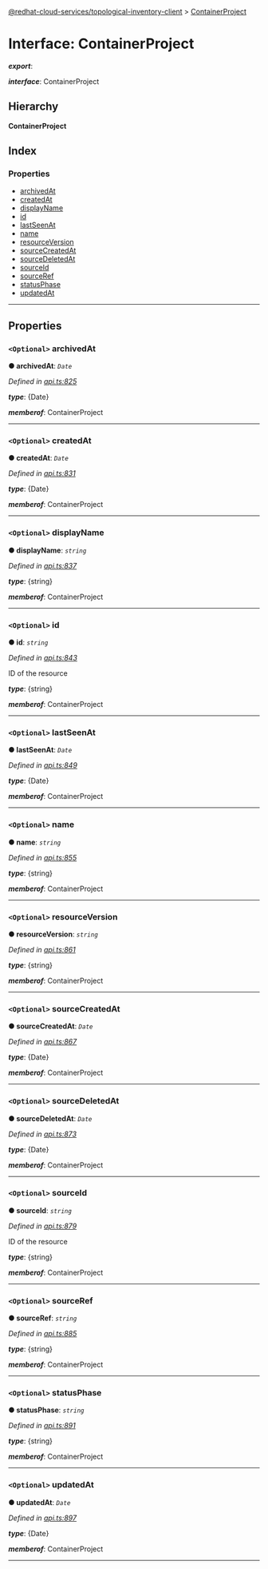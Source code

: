 [@redhat-cloud-services/topological-inventory-client](../README.md) > [ContainerProject](../interfaces/containerproject.md)

# Interface: ContainerProject

*__export__*: 

*__interface__*: ContainerProject

## Hierarchy

**ContainerProject**

## Index

### Properties

* [archivedAt](containerproject.md#archivedat)
* [createdAt](containerproject.md#createdat)
* [displayName](containerproject.md#displayname)
* [id](containerproject.md#id)
* [lastSeenAt](containerproject.md#lastseenat)
* [name](containerproject.md#name)
* [resourceVersion](containerproject.md#resourceversion)
* [sourceCreatedAt](containerproject.md#sourcecreatedat)
* [sourceDeletedAt](containerproject.md#sourcedeletedat)
* [sourceId](containerproject.md#sourceid)
* [sourceRef](containerproject.md#sourceref)
* [statusPhase](containerproject.md#statusphase)
* [updatedAt](containerproject.md#updatedat)

---

## Properties

<a id="archivedat"></a>

### `<Optional>` archivedAt

**● archivedAt**: *`Date`*

*Defined in [api.ts:825](https://github.com/RedHatInsights/javascript-clients/blob/master/packages/topological-inventory/api.ts#L825)*

*__type__*: {Date}

*__memberof__*: ContainerProject

___
<a id="createdat"></a>

### `<Optional>` createdAt

**● createdAt**: *`Date`*

*Defined in [api.ts:831](https://github.com/RedHatInsights/javascript-clients/blob/master/packages/topological-inventory/api.ts#L831)*

*__type__*: {Date}

*__memberof__*: ContainerProject

___
<a id="displayname"></a>

### `<Optional>` displayName

**● displayName**: *`string`*

*Defined in [api.ts:837](https://github.com/RedHatInsights/javascript-clients/blob/master/packages/topological-inventory/api.ts#L837)*

*__type__*: {string}

*__memberof__*: ContainerProject

___
<a id="id"></a>

### `<Optional>` id

**● id**: *`string`*

*Defined in [api.ts:843](https://github.com/RedHatInsights/javascript-clients/blob/master/packages/topological-inventory/api.ts#L843)*

ID of the resource

*__type__*: {string}

*__memberof__*: ContainerProject

___
<a id="lastseenat"></a>

### `<Optional>` lastSeenAt

**● lastSeenAt**: *`Date`*

*Defined in [api.ts:849](https://github.com/RedHatInsights/javascript-clients/blob/master/packages/topological-inventory/api.ts#L849)*

*__type__*: {Date}

*__memberof__*: ContainerProject

___
<a id="name"></a>

### `<Optional>` name

**● name**: *`string`*

*Defined in [api.ts:855](https://github.com/RedHatInsights/javascript-clients/blob/master/packages/topological-inventory/api.ts#L855)*

*__type__*: {string}

*__memberof__*: ContainerProject

___
<a id="resourceversion"></a>

### `<Optional>` resourceVersion

**● resourceVersion**: *`string`*

*Defined in [api.ts:861](https://github.com/RedHatInsights/javascript-clients/blob/master/packages/topological-inventory/api.ts#L861)*

*__type__*: {string}

*__memberof__*: ContainerProject

___
<a id="sourcecreatedat"></a>

### `<Optional>` sourceCreatedAt

**● sourceCreatedAt**: *`Date`*

*Defined in [api.ts:867](https://github.com/RedHatInsights/javascript-clients/blob/master/packages/topological-inventory/api.ts#L867)*

*__type__*: {Date}

*__memberof__*: ContainerProject

___
<a id="sourcedeletedat"></a>

### `<Optional>` sourceDeletedAt

**● sourceDeletedAt**: *`Date`*

*Defined in [api.ts:873](https://github.com/RedHatInsights/javascript-clients/blob/master/packages/topological-inventory/api.ts#L873)*

*__type__*: {Date}

*__memberof__*: ContainerProject

___
<a id="sourceid"></a>

### `<Optional>` sourceId

**● sourceId**: *`string`*

*Defined in [api.ts:879](https://github.com/RedHatInsights/javascript-clients/blob/master/packages/topological-inventory/api.ts#L879)*

ID of the resource

*__type__*: {string}

*__memberof__*: ContainerProject

___
<a id="sourceref"></a>

### `<Optional>` sourceRef

**● sourceRef**: *`string`*

*Defined in [api.ts:885](https://github.com/RedHatInsights/javascript-clients/blob/master/packages/topological-inventory/api.ts#L885)*

*__type__*: {string}

*__memberof__*: ContainerProject

___
<a id="statusphase"></a>

### `<Optional>` statusPhase

**● statusPhase**: *`string`*

*Defined in [api.ts:891](https://github.com/RedHatInsights/javascript-clients/blob/master/packages/topological-inventory/api.ts#L891)*

*__type__*: {string}

*__memberof__*: ContainerProject

___
<a id="updatedat"></a>

### `<Optional>` updatedAt

**● updatedAt**: *`Date`*

*Defined in [api.ts:897](https://github.com/RedHatInsights/javascript-clients/blob/master/packages/topological-inventory/api.ts#L897)*

*__type__*: {Date}

*__memberof__*: ContainerProject

___

